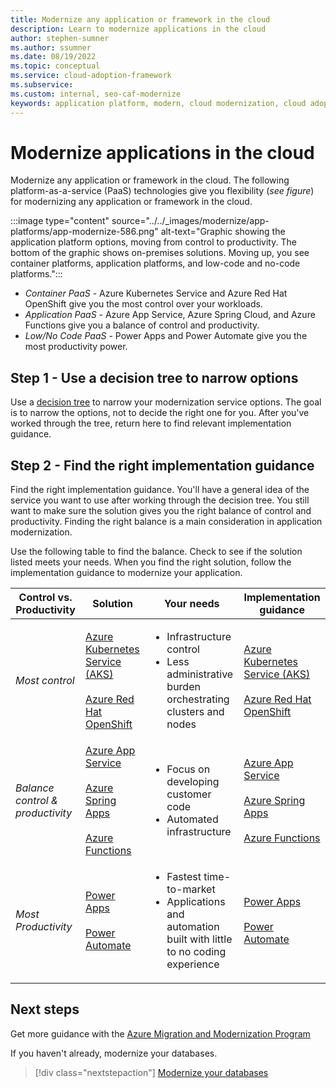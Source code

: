 ```yaml
---
title: Modernize any application or framework in the cloud
description: Learn to modernize applications in the cloud
author: stephen-sumner
ms.author: ssumner
ms.date: 08/19/2022
ms.topic: conceptual
ms.service: cloud-adoption-framework
ms.subservice: 
ms.custom: internal, seo-caf-modernize
keywords: application platform, modern, cloud modernization, cloud adoption framework
---
```


# Modernize applications in the cloud

Modernize any application or framework in the cloud. The following platform-as-a-service (PaaS) technologies give you flexibility (*see figure*) for modernizing any application or framework in the cloud.

:::image type="content" source="../../_images/modernize/app-platforms/app-modernize-586.png" alt-text="Graphic showing the application platform options, moving from control to productivity. The bottom of the graphic shows on-premises solutions. Moving up, you see container platforms, application platforms, and low-code and no-code platforms.":::

- *Container PaaS* - Azure Kubernetes Service and Azure Red Hat OpenShift give you the most control over your workloads.
- *Application PaaS* - Azure App Service, Azure Spring Cloud, and Azure Functions give you a balance of control and productivity.
- *Low/No Code PaaS* - Power Apps and Power Automate give you the most productivity power.

## Step 1 - Use a decision tree to narrow options

Use a [decision tree](/azure/architecture/guide/technology-choices/compute-decision-tree) to narrow your modernization service options. The goal is to narrow the options, not to decide the right one for you. After you've worked through the tree, return here to find relevant implementation guidance.

## Step 2 - Find the right implementation guidance

Find the right implementation guidance. You'll have a general idea of the service you want to use after working through the decision tree. You still want to make sure the solution gives you the right balance of control and productivity. Finding the right balance is a main consideration in application modernization.

Use the following table to find the balance. Check to see if the solution listed meets your needs. When you find the right solution, follow the implementation guidance to modernize your application.

| Control vs. Productivity | Solution | Your needs | Implementation guidance |
| --- | --- | --- | --- |
| *Most control* | [Azure Kubernetes Service (AKS)](/azure/aks/intro-kubernetes) <br><br> [Azure Red Hat OpenShift](/azure/openshift/intro-openshift) | <ul><li>Infrastructure control</li> <li>Less administrative burden orchestrating clusters and nodes</li> </ul> | [Azure Kubernetes Service (AKS)](/azure/aks/tutorial-kubernetes-prepare-app) <br><br> [Azure Red Hat OpenShift](/azure/openshift/tutorial-create-cluster)</li></ul>
| *Balance control & <br>productivity* | [Azure App Service](/rest/api/appservice/) <br><br> [Azure Spring Apps](/azure/spring-apps/overview) <br><br> [Azure Functions](/azure/azure-functions/functions-overview) | <ul><li> Focus on developing customer code</li> <li>Automated infrastructure</li> </ul> | [Azure App Service](/azure/app-service/app-service-migration-assess-net) <br><br> [Azure Spring Apps](/azure/developer/java/migration/migrate-spring-cloud-to-azure-spring-cloud) <br><br> [Azure Functions](/azure/azure-functions/functions-reference)</ul>
| *Most Productivity* | [Power Apps](/power-apps/powerapps-overview) <br><br> [Power Automate](/power-automate/getting-started) | <ul><li>Fastest time-to-market</li> <li>Applications and automation built with little to no coding experience</li> </ul> | [Power Apps](/power-apps/powerapps-overview)<br><br> [Power Automate](/power-automate/getting-started)</li></ul> |

## Next steps

Get more guidance with the [Azure Migration and Modernization Program](/migration/migration-modernization-program/#program-form)

If you haven't already, modernize your databases.

>[!div class="nextstepaction"]
> [Modernize your databases](../modernize-strategies/database-modernization.md)
